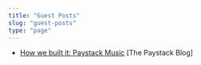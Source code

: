 ```yaml
---
title: "Guest Posts"
slug: "guest-posts"
type: "page"
---
```


- [How we built it: Paystack Music](https://paystack.com/blog/engineering-design/music) [The Paystack Blog]
